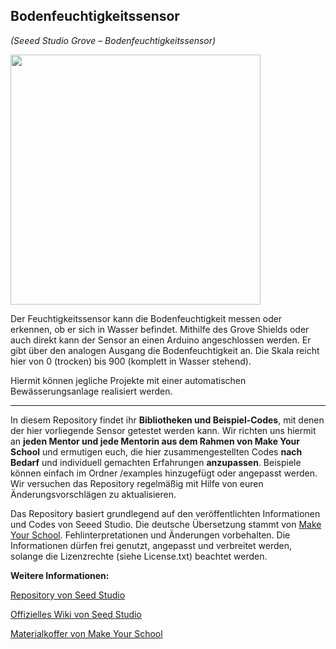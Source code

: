 Bodenfeuchtigkeitssensor
----
*(Seeed Studio Grove – Bodenfeuchtigkeitssensor)*

<img src=https://www.makeyourschool.de/wp-content/uploads/2018/10/10_bodenfeuchtigkeitssensor-1024x1024.jpg width=400px>

Der Feuchtigkeitssensor kann die Bodenfeuchtigkeit messen oder erkennen, ob er sich in Wasser befindet. Mithilfe des Grove Shields oder auch direkt kann der Sensor an einen Arduino angeschlossen werden. Er gibt über den analogen Ausgang die Bodenfeuchtigkeit an. Die Skala reicht hier von 0 (trocken) bis 900 (komplett in Wasser stehend).

Hiermit können jegliche Projekte mit einer automatischen Bewässerungsanlage realisiert werden.

----

In diesem Repository findet ihr **Bibliotheken und Beispiel-Codes**, mit denen der hier vorliegende Sensor getestet werden kann. Wir richten uns hiermit an **jeden Mentor und jede Mentorin aus dem Rahmen von Make Your School** und ermutigen euch, die hier zusammengestellten Codes **nach Bedarf** und individuell gemachten Erfahrungen **anzupassen**. Beispiele können einfach im Ordner /examples hinzugefügt oder angepasst werden. Wir versuchen das Repository regelmäßig mit Hilfe von euren Änderungsvorschlägen zu aktualisieren.

Das Repository basiert grundlegend auf den veröffentlichten Informationen und Codes von Seeed Studio. 
Die deutsche Übersetzung stammt von [Make Your School](https://www.makeyourschool.de/). Fehlinterpretationen und Änderungen vorbehalten. Die Informationen dürfen frei genutzt, angepasst und verbreitet werden, solange die Lizenzrechte (siehe License.txt) beachtet werden. 

**Weitere Informationen:**

[Repository von Seed Studio](https://github.com/Seeed-Studio/)

[Offizielles Wiki von Seed Studio](http://wiki.seeedstudio.com/Grove/)

[Materialkoffer von Make Your School](https://www.makeyourschool.de/material/)
